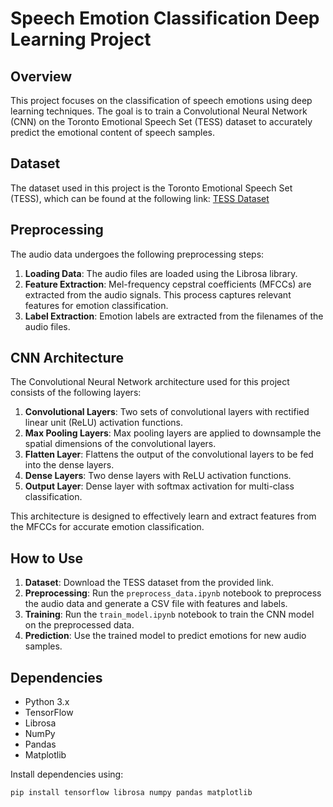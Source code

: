 # Speech Emotion Classification Deep Learning Project

## Overview

This project focuses on the classification of speech emotions using deep learning techniques. The goal is to train a Convolutional Neural Network (CNN) on the Toronto Emotional Speech Set (TESS) dataset to accurately predict the emotional content of speech samples.

## Dataset

The dataset used in this project is the Toronto Emotional Speech Set (TESS), which can be found at the following link: [TESS Dataset](https://www.kaggle.com/datasets/ejlok1/toronto-emotional-speech-set-tess)

## Preprocessing

The audio data undergoes the following preprocessing steps:

1. **Loading Data**: The audio files are loaded using the Librosa library.
2. **Feature Extraction**: Mel-frequency cepstral coefficients (MFCCs) are extracted from the audio signals. This process captures relevant features for emotion classification.
3. **Label Extraction**: Emotion labels are extracted from the filenames of the audio files.

## CNN Architecture

The Convolutional Neural Network architecture used for this project consists of the following layers:

1. **Convolutional Layers**: Two sets of convolutional layers with rectified linear unit (ReLU) activation functions.
2. **Max Pooling Layers**: Max pooling layers are applied to downsample the spatial dimensions of the convolutional layers.
3. **Flatten Layer**: Flattens the output of the convolutional layers to be fed into the dense layers.
4. **Dense Layers**: Two dense layers with ReLU activation functions.
5. **Output Layer**: Dense layer with softmax activation for multi-class classification.

This architecture is designed to effectively learn and extract features from the MFCCs for accurate emotion classification.

## How to Use

1. **Dataset**: Download the TESS dataset from the provided link.
2. **Preprocessing**: Run the `preprocess_data.ipynb` notebook to preprocess the audio data and generate a CSV file with features and labels.
3. **Training**: Run the `train_model.ipynb` notebook to train the CNN model on the preprocessed data.
4. **Prediction**: Use the trained model to predict emotions for new audio samples.

## Dependencies

- Python 3.x
- TensorFlow
- Librosa
- NumPy
- Pandas
- Matplotlib

Install dependencies using:
```bash
pip install tensorflow librosa numpy pandas matplotlib
